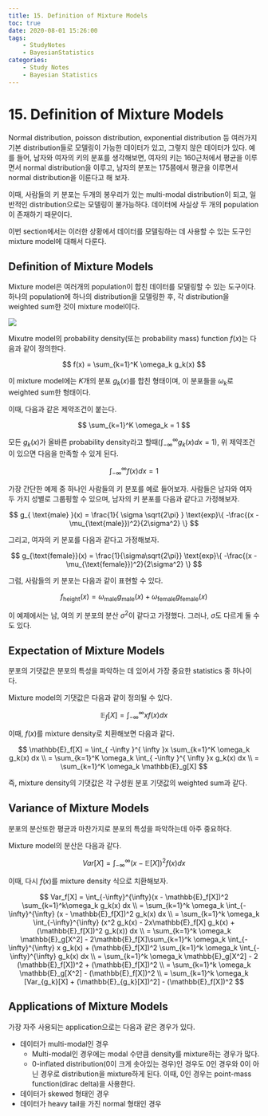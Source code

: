 ```yaml
---
title: 15. Definition of Mixture Models
toc: true
date: 2020-08-01 15:26:00
tags:
	- StudyNotes
	- BayesianStatistics
categories:
	- Study Notes
	- Bayesian Statistics
---
```




# 15. Definition of Mixture Models



Normal distribution, poisson distribution, exponential distribution 등 여러가지 기본 distribution들로 모델링이 가능한 데이터가 있고, 그렇지 않은 데이터가 있다. 예를 들어, 남자와 여자의 키의 분포를 생각해보면, 여자의 키는 160근처에서 평균을 이루면서 normal distribution을 이루고, 남자의 분포는 175쯤에서 평균을 이루면서 normal distribution을 이룬다고 해 보자.

이때, 사람들의 키 분포는 두개의 봉우리가 있는 multi-modal distribution이 되고, 일반적인 distribution으로는 모델링이 불가능하다. 데이터에 사실상 두 개의 population이 존재하기 때문이다.

이번 section에서는 이러한 상황에서 데이터를 모델링하는 데 사용할 수 있는 도구인 mixture model에 대해서 다룬다.



## Definition of Mixture Models

Mixture model은 여러개의 population이 합친 데이터를 모델링할 수 있는 도구이다. 하나의 population에 하나의 distribution을 모델링한 후, 각 distribution을 weighted sum한 것이 mixture model이다.

![](https://raw.githubusercontent.com/wayexists02/my-study-note/image/typora/image1.png)

Mixutre model의 probability density(또는 probability mass) function $f(x)$는 다음과 같이 정의한다.

$$
f(x) = \sum_{k=1}^K \omega_k g_k(x)
$$

이 mixture model에는 $K$개의 분포 $g_k(x)$를 합친 형태이며, 이 분포들을 $\omega_k$로 weighted sum한 형태이다.

이때, 다음과 같은 제약조건이 붙는다.

$$
\sum_{k=1}^K \omega_k = 1
$$

모든 $g_k(x)$가 올바른 probability density라고 할때($\int_{-\infty}^{\infty} g_k(x) dx = 1$), 위 제약조건이 있으면 다음을 만족할 수 있게 된다.

$$
\int_{-\infty}^{\infty} f(x) dx = 1
$$

가장 간단한 예제 중 하나인 사람들의 키 분포를 예로 들어보자. 사람들은 남자와 여자 두 가지 성별로 그룹핑할 수 있으며, 남자의 키 분포를 다음과 같다고 가정해보자.

$$
g_{ \text{male} }(x) = \frac{1}{ \sigma \sqrt{2\pi} } \text{exp}\{ -\frac{(x - \mu_{\text{male}})^2}{2\sigma^2} \}
$$

그리고, 여자의 키 분포를 다음과 같다고 가정해보자.

$$
g_{\text{female}}(x) = \frac{1}{\sigma\sqrt{2\pi}} \text{exp}\{ -\frac{(x - \mu_{\text{female}})^2}{2\sigma^2} \}
$$

그럼, 사람들의 키 분포는 다음과 같이 표현할 수 있다.

$$
f_{\text{height}}(x) = \omega_{\text{male}}g_{\text{male}}(x) + \omega_{\text{female}}g_{\text{female}}(x)
$$

이 예제에서는 남, 여의 키 분포의 분산 $\sigma^2$이 같다고 가정했다. 그러나, $\sigma$도 다르게 둘 수도 있다.



## Expectation of Mixture Models

분포의 기댓값은 분포의 특성을 파악하는 데 있어서 가장 중요한 statistics 중 하나이다.

Mixture model의 기댓값은 다음과 같이 정의될 수 있다.

$$
\mathbb{E}_f[X] = \int_{ -{\infty} }^{ \infty } xf(x) dx
$$

이때, $f(x)$를 mixture density로 치환해보면 다음과 같다.

$$
\mathbb{E}_f[X] = \int_{ -\infty }^{ \infty }x \sum_{k=1}^K \omega_k g_k(x) dx \\
= \sum_{k=1}^K \omega_k \int_{ -\infty }^{ \infty }x  g_k(x) dx \\
= \sum_{k=1}^K \omega_k \mathbb{E}_g[X]
$$

즉, mixture density의 기댓값은 각 구성원 분포 기댓값의 weighted sum과 같다.



## Variance of Mixture Models

분포의 분산또한 평균과 마찬가지로 분포의 특성을 파악하는데 아주 중요하다.

Mixture model의 분산은 다음과 같다.

$$
Var[X] = \int_{-\infty}^{\infty}(x - \mathbb{E}[X])^2 f(x) dx
$$

이때, 다시 $f(x)$를 mixture density 식으로 치환해보자.

$$
Var_f[X] = \int_{-\infty}^{\infty}(x - \mathbb{E}_f[X])^2 \sum_{k=1}^k\omega_k g_k(x) dx \\
= \sum_{k=1}^k \omega_k \int_{-\infty}^{\infty} (x - \mathbb{E}_f[X])^2 g_k(x) dx \\
= \sum_{k=1}^k \omega_k \int_{-\infty}^{\infty} (x^2 g_k(x) - 2x\mathbb{E}_f[X] g_k(x) + (\mathbb{E}_f[X])^2 g_k(x)) dx \\
= \sum_{k=1}^k \omega_k \mathbb{E}_g[X^2] - 2\mathbb{E}_f[X]\sum_{k=1}^k \omega_k \int_{-\infty}^{\infty} x g_k(x) + (\mathbb{E}_f[X])^2 \sum_{k=1}^k \omega_k \int_{-\infty}^{\infty} g_k(x) dx \\
= \sum_{k=1}^k \omega_k \mathbb{E}_g[X^2] - 2 (\mathbb{E}_f[X])^2 + (\mathbb{E}_f[X])^2 \\
= \sum_{k=1}^k \omega_k \mathbb{E}_g[X^2] -  (\mathbb{E}_f[X])^2 \\
= \sum_{k=1}^k \omega_k [Var_{g_k}[X] + (\mathbb{E}_{g_k}[X])^2] - (\mathbb{E}_f[X])^2
$$


## Applications of Mixture Models

가장 자주 사용되는 application으로는 다음과 같은 경우가 있다.

- 데이터가 multi-modal인 경우
    - Multi-modal인 경우에는 modal 수만큼 density를 mixture하는 경우가 많다.
    - 0-inflated distribution(0이 크게 솟아있는 경우)인 경우도 0인 경우와 0이 아닌 경우로 distribution을 mixture하게 된다. 이때, 0인 경우는 point-mass function(dirac delta)을 사용한다.
- 데이터가 skewed 형태인 경우
- 데이터가 heavy tail을 가진 normal 형태인 경우